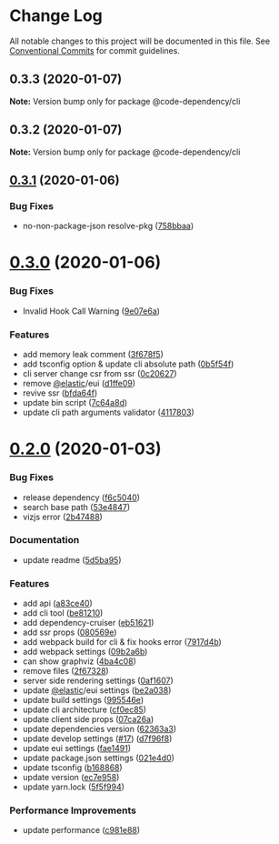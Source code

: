 # Change Log

All notable changes to this project will be documented in this file.
See [Conventional Commits](https://conventionalcommits.org) for commit guidelines.

<a name="0.3.3"></a>
## 0.3.3 (2020-01-07)

**Note:** Version bump only for package @code-dependency/cli





<a name="0.3.2"></a>

## 0.3.2 (2020-01-07)

**Note:** Version bump only for package @code-dependency/cli

<a name="0.3.1"></a>

## [0.3.1](https://github.com/Himenon/code-dependency/packages/cli/compare/v0.3.0...v0.3.1) (2020-01-06)

### Bug Fixes

- no-non-package-json resolve-pkg ([758bbaa](https://github.com/Himenon/code-dependency/packages/cli/commit/758bbaa))

<a name="0.3.0"></a>

# [0.3.0](https://github.com/Himenon/code-dependency/packages/cli/compare/v0.2.0...v0.3.0) (2020-01-06)

### Bug Fixes

- Invalid Hook Call Warning ([9e07e6a](https://github.com/Himenon/code-dependency/packages/cli/commit/9e07e6a))

### Features

- add memory leak comment ([3f678f5](https://github.com/Himenon/code-dependency/packages/cli/commit/3f678f5))
- add tsconfig option & update cli absolute path ([0b5f54f](https://github.com/Himenon/code-dependency/packages/cli/commit/0b5f54f))
- cli server change csr from ssr ([0c20627](https://github.com/Himenon/code-dependency/packages/cli/commit/0c20627))
- remove [@elastic](https://github.com/elastic)/eui ([d1ffe09](https://github.com/Himenon/code-dependency/packages/cli/commit/d1ffe09))
- revive ssr ([bfda64f](https://github.com/Himenon/code-dependency/packages/cli/commit/bfda64f))
- update bin script ([7c64a8d](https://github.com/Himenon/code-dependency/packages/cli/commit/7c64a8d))
- update cli path arguments validator ([4117803](https://github.com/Himenon/code-dependency/packages/cli/commit/4117803))

<a name="0.2.0"></a>

# [0.2.0](https://github.com/Himenon/code-dependency/packages/cli/compare/v0.0.1-alpha.7...v0.2.0) (2020-01-03)

### Bug Fixes

- release dependency ([f6c5040](https://github.com/Himenon/code-dependency/packages/cli/commit/f6c5040))
- search base path ([53e4847](https://github.com/Himenon/code-dependency/packages/cli/commit/53e4847))
- vizjs error ([2b47488](https://github.com/Himenon/code-dependency/packages/cli/commit/2b47488))

### Documentation

- update readme ([5d5ba95](https://github.com/Himenon/code-dependency/packages/cli/commit/5d5ba95))

### Features

- add api ([a83ce40](https://github.com/Himenon/code-dependency/packages/cli/commit/a83ce40))
- add cli tool ([be81210](https://github.com/Himenon/code-dependency/packages/cli/commit/be81210))
- add dependency-cruiser ([eb51621](https://github.com/Himenon/code-dependency/packages/cli/commit/eb51621))
- add ssr props ([080569e](https://github.com/Himenon/code-dependency/packages/cli/commit/080569e))
- add webpack build for cli & fix hooks error ([7917d4b](https://github.com/Himenon/code-dependency/packages/cli/commit/7917d4b))
- add webpack settings ([09b2a6b](https://github.com/Himenon/code-dependency/packages/cli/commit/09b2a6b))
- can show graphviz ([4ba4c08](https://github.com/Himenon/code-dependency/packages/cli/commit/4ba4c08))
- remove files ([2f67328](https://github.com/Himenon/code-dependency/packages/cli/commit/2f67328))
- server side rendering settings ([0af1607](https://github.com/Himenon/code-dependency/packages/cli/commit/0af1607))
- update [@elastic](https://github.com/elastic)/eui settings ([be2a038](https://github.com/Himenon/code-dependency/packages/cli/commit/be2a038))
- update build settings ([995546e](https://github.com/Himenon/code-dependency/packages/cli/commit/995546e))
- update cli architecture ([cf0ec85](https://github.com/Himenon/code-dependency/packages/cli/commit/cf0ec85))
- update client side props ([07ca26a](https://github.com/Himenon/code-dependency/packages/cli/commit/07ca26a))
- update dependencies version ([62363a3](https://github.com/Himenon/code-dependency/packages/cli/commit/62363a3))
- update develop settings ([#17](https://github.com/Himenon/code-dependency/packages/cli/issues/17)) ([d7f96f8](https://github.com/Himenon/code-dependency/packages/cli/commit/d7f96f8))
- update eui settings ([fae1491](https://github.com/Himenon/code-dependency/packages/cli/commit/fae1491))
- update package.json settings ([021e4d0](https://github.com/Himenon/code-dependency/packages/cli/commit/021e4d0))
- update tsconfig ([b168868](https://github.com/Himenon/code-dependency/packages/cli/commit/b168868))
- update version ([ec7e958](https://github.com/Himenon/code-dependency/packages/cli/commit/ec7e958))
- update yarn.lock ([5f5f994](https://github.com/Himenon/code-dependency/packages/cli/commit/5f5f994))

### Performance Improvements

- update performance ([c981e88](https://github.com/Himenon/code-dependency/packages/cli/commit/c981e88))
